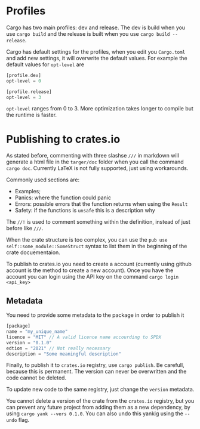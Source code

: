 # Profiles

Cargo has two main profiles: dev and release. The dev is build when you use `cargo build` and the release is built when you use `cargo build --release`.

Cargo has default settings for the profiles, when you edit you `Cargo.toml` and add new settings, it will overwrite the default values. For example the default values for `opt-level` are

```rust
[profile.dev]
opt-level = 0

[profile.release]
opt-level = 3
```

`opt-level` ranges from 0 to 3. More optimization takes longer to compile but the runtime is faster.

# Publishing to crates.io

As stated before, commenting with three slashse `///` in markdown will generate a html file in the `targer/doc` folder when you call the command `cargo doc`. Currently LaTeX is not fully supported, just using workarounds.

Commonly used sections are:
- Examples;
- Panics: where the function could panic
- Errors: possible errors that the function returns when using the `Result`
- Safety: if the functions is `unsafe` this is a description why

The `//!` is used to comment something within the definition, instead of just before like `///`.

When the crate structure is too complex, you can use the `pub use self::some_module::SomeStruct` syntax to list them in the beginning of the crate docuementaion.

To publish to crates.io you need to create a account (currently using github account is the method to create a new account). Once you have the account you can login using the API key on the command `cargo login <api_key>`

## Metadata

You need to provide some metadata to the package in order to publish it

```rust
[package]
name = "my_unique_name"
licence = "MIT" // A valid licence name accourding to SPDX
version = "0.1.0"
edtion = "2021" // Not really necessary
description = "Some meaningful description"
```

Finally, to publish it to `crates.io` registry, use `cargo publish`. Be carefull, because this is permanent. The version can never be overwritten and the code cannot be deleted.

To update new code to the same registry, just change the `version` metadata.

You cannot delete a version of the crate from the `crates.io` registry, but you can prevent any future project from adding them as a new dependency, by using `cargo yank --vers 0.1.0`. You can also undo this yankig using the `--undo` flag.
